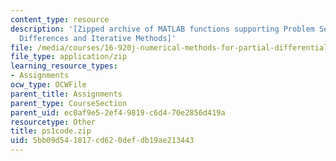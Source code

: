 ```yaml
---
content_type: resource
description: '[Zipped archive of MATLAB functions supporting Problem Set 1: Finite
  Differences and Iterative Methods]'
file: /media/courses/16-920j-numerical-methods-for-partial-differential-equations-sma-5212-spring-2003/5bb09d541817cd620defdb19ae213443_ps1code.zip
file_type: application/zip
learning_resource_types:
- Assignments
ocw_type: OCWFile
parent_title: Assignments
parent_type: CourseSection
parent_uid: ec0af9e5-2ef4-9819-c6d4-70e2856d419a
resourcetype: Other
title: ps1code.zip
uid: 5bb09d54-1817-cd62-0def-db19ae213443
---
```

